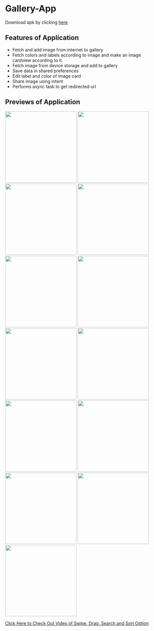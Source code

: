 # Gallery-App

Download apk by clicking [here](https://github.com/patelsneh18/Gallery-App/releases/download/1.0/app-debug.apk)

## Features of Application

- Fetch and add image from internet to gallery
- Fetch colors and labels according to image and make an image cardview according to it.
- Fetch image from device storage and add to gallery
- Save data in shared preferences
- Edit label and color of image card
- Share image using intent
- Performs async task to get redirected url

## Previews  of Application

<img title="" src="https://github.com/patelsneh18/storage/blob/main/GalleryApp/WHInput1.jpg" alt="" width="231"> <img title="" src="https://github.com/patelsneh18/storage/blob/main/GalleryApp/ImgInput1.jpg" alt="" width="231"> <img title="" src="https://github.com/patelsneh18/storage/blob/main/GalleryApp/ImgLabelChecked1.jpg" alt="" width="231">
<img title="" src="https://github.com/patelsneh18/storage/blob/main/GalleryApp/Gallery1.jpg" alt="" width="231"> <img title="" src="https://github.com/patelsneh18/storage/blob/main/GalleryApp/WHInput2.jpg" alt="" width="231"> <img title="" src="https://github.com/patelsneh18/storage/blob/main/GalleryApp/ImgInput2.jpg" alt="" width="231">
<img title="" src="https://github.com/patelsneh18/storage/blob/main/GalleryApp/ImgLabelCheck2.jpg" alt="" width="231"> <img title="" src="https://github.com/patelsneh18/storage/blob/main/GalleryApp/Gallery2.jpg" alt="" width="231"> <img title="" src="https://github.com/patelsneh18/storage/blob/main/GalleryApp/LandscapeGallery.jpg" alt="" width="231">
<img title="" src="https://github.com/patelsneh18/storage/blob/main/GalleryApp/ContextMenu.jpg" alt="" width="231"> <img title="" src="https://github.com/patelsneh18/storage/blob/main/GalleryApp/Gallery2.jpg" alt="" width="231"> <img title="" src="https://github.com/patelsneh18/storage/blob/main/GalleryApp/AfterEdit.jpg" alt="" width="231"/>
<img title="" src="https://github.com/patelsneh18/storage/blob/main/GalleryApp/ShareImg.jpg" alt="" width="231"/>

[Click Here to Check Out Video of Swipe, Drag, Search and Sort Option](https://drive.google.com/file/d/1I2MtKHBUeL1MFqnzYAEYTHE9aZj_ZYhp/view?usp=sharing)
